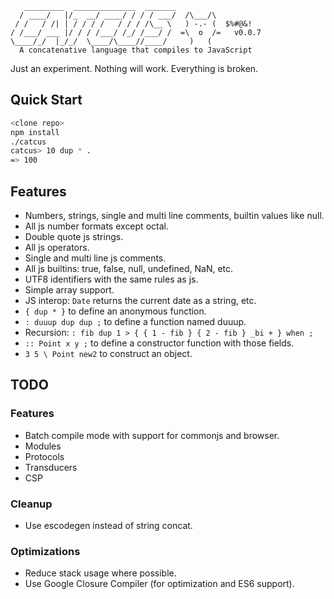 ```
   _________  ______________  _______
  / ____/   |/_  __/ ____/ / / / ___/  /\___/\
 / /   / /| | / / / /   / / / /\__ \   ) -.- (  $%#@&!
/ /___/ ___ |/ / / /___/ /_/ /___/ /  =\  o  /=   v0.0.7
\____/_/  |_/_/  \____/\____//____/     )   (
  A concatenative language that compiles to JavaScript
```

Just an experiment. Nothing will work. Everything is broken.

## Quick Start

```bash
<clone repo>
npm install
./catcus
catcus> 10 dup * .
=> 100
```

## Features

* Numbers, strings, single and multi line comments, builtin values like null.
* All js number formats except octal.
* Double quote js strings.
* All js operators.
* Single and multi line js comments.
* All js builtins: true, false, null, undefined, NaN, etc.
* UTF8 identifiers with the same rules as js.
* Simple array support.
* JS interop: `Date` returns the current date as a string, etc.
* `{ dup * }` to define an anonymous function.
* `: duuup dup dup ;` to define a function named duuup.
* Recursion: `: fib dup 1 > { { 1 - fib } { 2 - fib } _bi + } when ;`
* `:: Point x y ;` to define a constructor function with those fields.
* `3 5 \ Point new2` to construct an object.

## TODO

### Features

* Batch compile mode with support for commonjs and browser.
* Modules
* Protocols
* Transducers
* CSP

### Cleanup

* Use escodegen instead of string concat.

### Optimizations

* Reduce stack usage where possible.
* Use Google Closure Compiler (for optimization and ES6 support).
